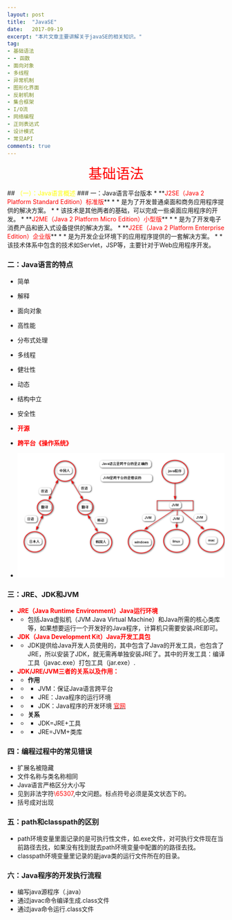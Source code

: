 ```yaml
---
layout: post
title:  "JavaSE"
date:   2017-09-19
excerpt: "本片文章主要讲解关于javaSE的相关知识。"
tag:
- 基础语法
- - 函数
- 面向对象
- 多线程
- 异常机制
- 图形化界面
- 反射机制
- 集合框架
- I/O流
- 网络编程
- 正则表达式
- 设计模式
- 常见API
comments: true
---
```

<p align="center"><font color="red" size="6">基础语法</font></p>
## <font color="yellow">（一）：Java语言概述</font>
### 一：Java语言平台版本
* **<font color="red">J2SE（Java 2 Platform Standard Edition）标准版</font>**
* * 是为了开发普通桌面和商务应用程序提供的解决方案。
* * 该技术是其他两者的基础，可以完成一些桌面应用程序的开发。
* **<font color="red">J2ME（Java 2 Platform Micro Edition）小型版</font>**
* * 是为了开发电子消费产品和嵌入式设备提供的解决方案。
* **<font color="red">J2EE（Java 2 Platform Enterprise Edition）企业版</font>**
* * 是为开发企业环境下的应用程序提供的一套解决方案。
* * 该技术体系中包含的技术如Servlet，JSP等，主要针对于Web应用程序开发。

### 二：Java语言的特点
* 简单
* 解释
* 面向对象
* 高性能
* 分布式处理
* 多线程
* 健壮性
* 动态
* 结构中立
* 安全性
* **<font color="red">开源</font>**
* **<font color="red">跨平台《操作系统》</font>**

* ![image](../assets/img/JAVASE/java-01.png)

### 三：JRE、JDK和JVM
* **<font color="red">JRE（Java Runtime Environment）Java运行环境</font>**
* * 包括Java虚拟机（JVM Java Virtual Machine）和Java所需的核心类库等，如果想要运行一个开发好的Java程序，计算机只需要安装JRE即可。
* **<font color="red">JDK（Java Development Kit）Java开发工具包</font>**
* * JDK提供给Java开发人员使用的，其中包含了Java的开发工具，也包含了JRE，所以安装了JDK，就无需再单独安装JRE了。其中的开发工具：编译工具（javac.exe）打包工具（jar.exe）.
* **<font color="red">JDK/JRE/JVM三者的关系以及作用：</font>**
* * **作用**
* * * JVM：保证Java语言跨平台
* * * JRE：Java程序的运行环境
* * * JDK：Java程序的开发环境 [<font color="red" font-weight="bold">官网</font>](https://www.oracle.com)
* * **关系**
* * * JDK=JRE+工具
* * * JRE=JVM+类库

### 四：编程过程中的常见错误
* 扩展名被隐藏
* 文件名称与类名称相同
* Java语言严格区分大小写
* 见到非法字符<font color="red">\65307</font>,中文问题。标点符号必须是英文状态下的。
* 括号成对出现

### 五：path和classpath的区别
* path环境变量里面记录的是可执行性文件，如.exe文件，对可执行文件现在当前路径去找，如果没有找到就去path环境变量中配置的的路径去找。
* classpath环境变量里记录的是java类的运行文件所在的目录。

### 六：Java程序的开发执行流程
* 编写java源程序（.java）
* 通过javac命令编译生成.class文件
* 通过java命令运行.class文件
